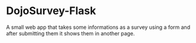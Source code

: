 # DojoSurvey-Flask
A small web app that takes some informations as a survey using a form and after submitting them it shows them in another page.
